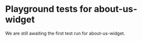# Playground tests for about-us-widget
We are still awaiting the first test run for about-us-widget.

